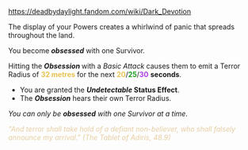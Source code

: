 https://deadbydaylight.fandom.com/wiki/Dark_Devotion

<p>The display of your Powers creates a whirlwind of panic that spreads throughout the land.
<p>You become <i><b>obsessed</b></i> with one Survivor.
</p><p>Hitting the <i><b>Obsession </b></i> with a <i>Basic Attack</i> causes them to emit a Terror Radius  of <b><span class="clr clr2" style="color: #e8c252 ;">32 metres</span></b> for the next <span class="clr" style="color: #e8c252;"><b>20</b></span>/<span class="clr" style="color: #199b1e;"><b>25</b></span>/<span class="clr" style="color: #ac3ee3;"><b>30</b></span> <b>seconds</b>.
</p>
<ul><li>You are granted the <i><b>Undetectable </b></i> <b>Status Effect</b>.</li>
<li>The <i><b>Obsession</b></i> hears their own Terror Radius.</li></ul>
<p><i>You can only be <b>obsessed</b> with one Survivor at a time.</i>
</p><p><i><span class="clr clr9" style="color: #e7cda2 ;">"And terror shall take hold of a defiant non-believer, who shall falsely announce my arrival." (The Tablet of Adiris, 48.9)</span></i>
</p>
</p>